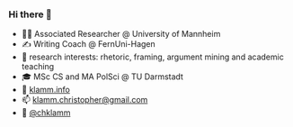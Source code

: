 ### Hi there 👋

- 👨‍🔬 Associated Researcher @ University of Mannheim
- ✍️ Writing Coach @ FernUni-Hagen
- 🤗 research interests: rhetoric, framing, argument mining and academic teaching
- 🎓 MSc CS and MA PolSci @ TU Darmstadt
- 👀 [klamm.info](klamm.info)
- 📫 klamm.christopher@gmail.com
- 🐤 [@chklamm](https://twitter.com/chklamm)
